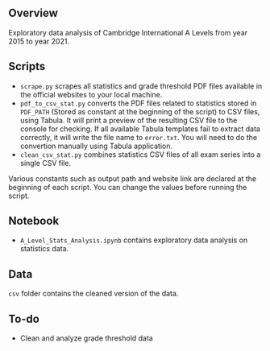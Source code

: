 Overview
------
Exploratory data analysis of Cambridge International A Levels from year 2015 to year 2021. 

Scripts
-----
- `scrape.py` scrapes all statistics and grade threshold PDF files available in the official websites to your local machine.
- `pdf_to_csv_stat.py` converts the PDF files related to statistics stored in `PDF_PATH` (Stored as constant at the beginning of the script) to CSV files, using Tabula. It will print a preview of the resulting CSV file to the console for checking. If all available Tabula templates fail to extract data correctly, it will write the file name to `error.txt`. You will need to do the convertion manually using Tabula application.
- `clean_csv_stat.py` combines statistics CSV files of all exam series into a single CSV file. 

Various constants such as output path and website link are declared at the beginning of each script. You can change the values before running the script.

Notebook
--------
- `A_Level_Stats_Analysis.ipynb` contains exploratory data analysis on statistics data.

Data
---
`csv` folder contains the cleaned version of the data.

To-do
----
- Clean and analyze grade threshold data 
